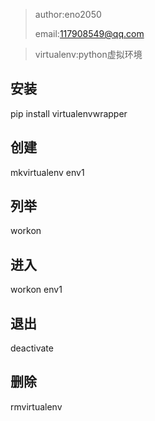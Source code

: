 > author:eno2050
>
> email:117908549@qq.com

> virtualenv:python虚拟环境

## 安装
pip install virtualenvwrapper

## 创建
mkvirtualenv env1

## 列举
workon

## 进入
workon env1

## 退出
deactivate

## 删除
rmvirtualenv
